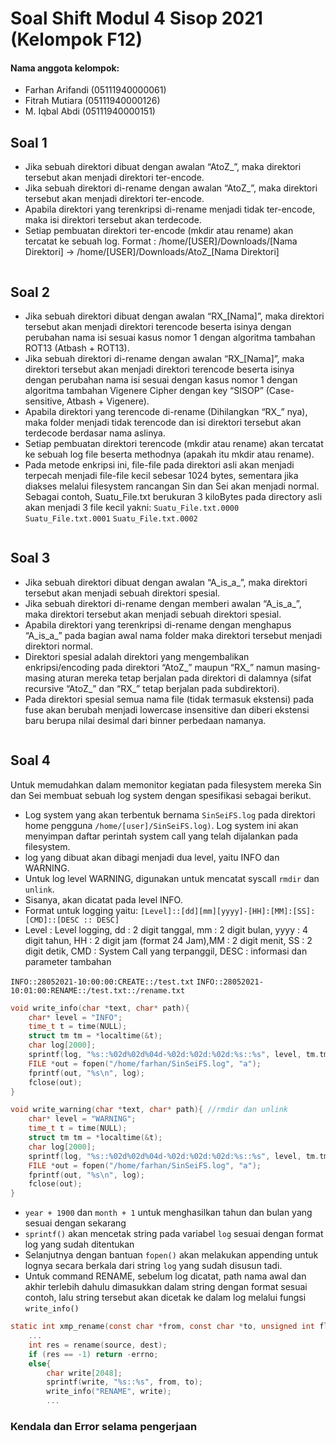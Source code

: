 # Soal Shift Modul 4 Sisop 2021 (Kelompok F12)
#### Nama anggota kelompok:
- Farhan Arifandi (05111940000061)
- Fitrah Mutiara (05111940000126)
- M. Iqbal Abdi (05111940000151)

## Soal 1
- Jika sebuah direktori dibuat dengan awalan “AtoZ_”, maka direktori tersebut akan menjadi direktori ter-encode.
- Jika sebuah direktori di-rename dengan awalan “AtoZ_”, maka direktori tersebut akan menjadi direktori ter-encode.
- Apabila direktori yang terenkripsi di-rename menjadi tidak ter-encode, maka isi direktori tersebut akan terdecode.
- Setiap pembuatan direktori ter-encode (mkdir atau rename) akan tercatat ke sebuah log. Format : /home/[USER]/Downloads/[Nama Direktori] → /home/[USER]/Downloads/AtoZ_[Nama Direktori]
```

```

## Soal 2
- Jika sebuah direktori dibuat dengan awalan “RX_[Nama]”, maka direktori tersebut akan menjadi direktori terencode beserta isinya dengan perubahan nama isi sesuai kasus nomor 1 dengan algoritma tambahan ROT13 (Atbash + ROT13).
- Jika sebuah direktori di-rename dengan awalan “RX_[Nama]”, maka direktori tersebut akan menjadi direktori terencode beserta isinya dengan perubahan nama isi sesuai dengan kasus nomor 1 dengan algoritma tambahan Vigenere Cipher dengan key “SISOP” (Case-sensitive, Atbash + Vigenere).
- Apabila direktori yang terencode di-rename (Dihilangkan “RX_” nya), maka folder menjadi tidak terencode dan isi direktori tersebut akan terdecode berdasar nama aslinya.
- Setiap pembuatan direktori terencode (mkdir atau rename) akan tercatat ke sebuah log file beserta methodnya (apakah itu mkdir atau rename).
- Pada metode enkripsi ini, file-file pada direktori asli akan menjadi terpecah menjadi file-file kecil sebesar 1024 bytes, sementara jika diakses melalui filesystem rancangan Sin dan Sei akan menjadi normal. Sebagai contoh, Suatu_File.txt berukuran 3 kiloBytes pada directory asli akan menjadi 3 file kecil yakni:
`Suatu_File.txt.0000`
`Suatu_File.txt.0001`
`Suatu_File.txt.0002`
```

```

## Soal 3
- Jika sebuah direktori dibuat dengan awalan “A_is_a_”, maka direktori tersebut akan menjadi sebuah direktori spesial.
- Jika sebuah direktori di-rename dengan memberi awalan “A_is_a_”, maka direktori tersebut akan menjadi sebuah direktori spesial.
- Apabila direktori yang terenkripsi di-rename dengan menghapus “A_is_a_” pada bagian awal nama folder maka direktori tersebut menjadi direktori normal.
- Direktori spesial adalah direktori yang mengembalikan enkripsi/encoding pada direktori “AtoZ_” maupun “RX_” namun masing-masing aturan mereka tetap berjalan pada direktori di dalamnya (sifat recursive  “AtoZ_” dan “RX_” tetap berjalan pada subdirektori).
- Pada direktori spesial semua nama file (tidak termasuk ekstensi) pada fuse akan berubah menjadi lowercase insensitive dan diberi ekstensi baru berupa nilai desimal dari binner perbedaan namanya.
```

```

## Soal 4
Untuk memudahkan dalam memonitor kegiatan pada filesystem mereka Sin dan Sei membuat sebuah log system dengan spesifikasi sebagai berikut.
- Log system yang akan terbentuk bernama `SinSeiFS.log` pada direktori home pengguna `/home/[user]/SinSeiFS.log)`. Log system ini akan menyimpan daftar perintah system call yang telah dijalankan pada filesystem.
- log yang dibuat akan dibagi menjadi dua level, yaitu INFO dan WARNING.
- Untuk log level WARNING, digunakan untuk mencatat syscall `rmdir` dan `unlink`.
- Sisanya, akan dicatat pada level INFO.
- Format untuk logging yaitu:
`[Level]::[dd][mm][yyyy]-[HH]:[MM]:[SS]:[CMD]::[DESC :: DESC]`
- Level : Level logging, dd : 2 digit tanggal, mm : 2 digit bulan, yyyy : 4 digit tahun, HH : 2 digit jam (format 24 Jam),MM : 2 digit menit, SS : 2 digit detik, CMD : System Call yang terpanggil, DESC : informasi dan parameter tambahan

`INFO::28052021-10:00:00:CREATE::/test.txt`
`INFO::28052021-10:01:00:RENAME::/test.txt::/rename.txt`

```c
void write_info(char *text, char* path){
    char* level = "INFO";
    time_t t = time(NULL);
    struct tm tm = *localtime(&t);
    char log[2000];
    sprintf(log, "%s::%02d%02d%04d-%02d:%02d:%02d:%s::%s", level, tm.tm_mday, tm.tm_mon+1, tm.tm_year+1900, tm.tm_hour, tm.tm_min, tm.tm_sec, text, path);
	FILE *out = fopen("/home/farhan/SinSeiFS.log", "a");  
    fprintf(out, "%s\n", log);  
    fclose(out); 
}

void write_warning(char *text, char* path){ //rmdir dan unlink
    char* level = "WARNING";
    time_t t = time(NULL);
    struct tm tm = *localtime(&t);
    char log[2000];
    sprintf(log, "%s::%02d%02d%04d-%02d:%02d:%02d:%s::%s", level, tm.tm_mday, tm.tm_mon+1, tm.tm_year+1900, tm.tm_hour, tm.tm_min, tm.tm_sec, text, path);
	FILE *out = fopen("/home/farhan/SinSeiFS.log", "a");  
    fprintf(out, "%s\n", log);  
    fclose(out); 
}
```
- `year + 1900` dan `month + 1` untuk menghasilkan tahun dan bulan yang sesuai dengan sekarang 
- `sprintf()` akan mencetak string pada variabel `log` sesuai dengan format log yang sudah ditentukan
- Selanjutnya dengan bantuan `fopen()` akan melakukan appending untuk lognya secara berkala dari string `log` yang sudah disusun tadi.
- Untuk command RENAME, sebelum log dicatat, path nama awal dan akhir terlebih dahulu dimasukkan dalam string dengan format sesuai contoh, lalu string tersebut akan dicetak ke dalam log melalui fungsi `write_info()`
```c
static int xmp_rename(const char *from, const char *to, unsigned int flags){
    ...
    int res = rename(source, dest);
    if (res == -1) return -errno;
    else{
        char write[2048];
        sprintf(write, "%s::%s", from, to);
        write_info("RENAME", write);
        ...
```

### Kendala dan Error selama pengerjaan

